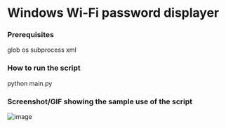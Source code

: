 # Windows Wi-Fi password displayer

### Prerequisites
glob
os
subprocess
xml

### How to run the script
python main.py

### Screenshot/GIF showing the sample use of the script

![image](https://user-images.githubusercontent.com/83010531/136707822-fa514554-0908-489d-b6f9-aeda0f6e2f5e.png)
